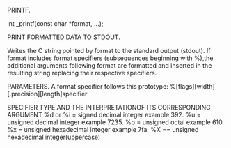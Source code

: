 PRINTF.

int _printf(const char *format, ...);

PRINT FORMATTED DATA TO STDOUT.

Writes the C string pointed by format to the standard output (stdout). If format includes format specifiers (subsequences beginning with %),the additional arguments following format are formatted and inserted in the resulting string replacing their respective specifiers.

PARAMETERS.
A format specifier follows this prototype:
%[flags][width][.precision][length]specifier

SPECIFIER TYPE AND THE INTERPRETATIONOF ITS CORRESPONDING ARGUMENT
%d or %i = signed decimal integer example 392.
%u = unsigned decimal integer example 7235.
%o = unsigned octal example 610.
%x = unsigned hexadecimal integer example 7fa.
%X == unsigned hexadecimal integer(uppercase)
